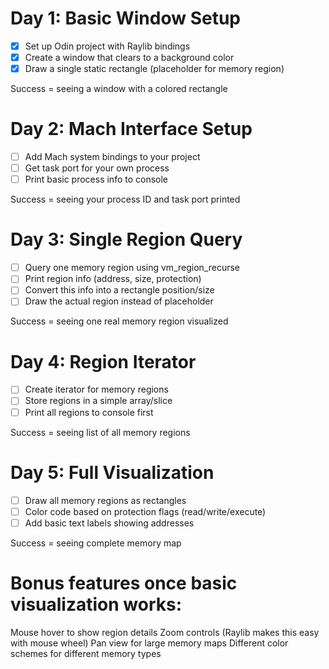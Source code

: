 # Day 1: Basic Window Setup

- [X] Set up Odin project with Raylib bindings
- [X] Create a window that clears to a background color
- [X] Draw a single static rectangle (placeholder for memory region)

Success = seeing a window with a colored rectangle

# Day 2: Mach Interface Setup

- [ ] Add Mach system bindings to your project
- [ ] Get task port for your own process
- [ ] Print basic process info to console

Success = seeing your process ID and task port printed

# Day 3: Single Region Query

- [ ] Query one memory region using vm_region_recurse
- [ ] Print region info (address, size, protection)
- [ ] Convert this info into a rectangle position/size
- [ ] Draw the actual region instead of placeholder

Success = seeing one real memory region visualized

# Day 4: Region Iterator

- [ ] Create iterator for memory regions
- [ ] Store regions in a simple array/slice
- [ ] Print all regions to console first

Success = seeing list of all memory regions

# Day 5: Full Visualization

- [ ] Draw all memory regions as rectangles
- [ ] Color code based on protection flags (read/write/execute)
- [ ] Add basic text labels showing addresses

Success = seeing complete memory map

# Bonus features once basic visualization works:

Mouse hover to show region details
Zoom controls (Raylib makes this easy with mouse wheel)
Pan view for large memory maps
Different color schemes for different memory types

